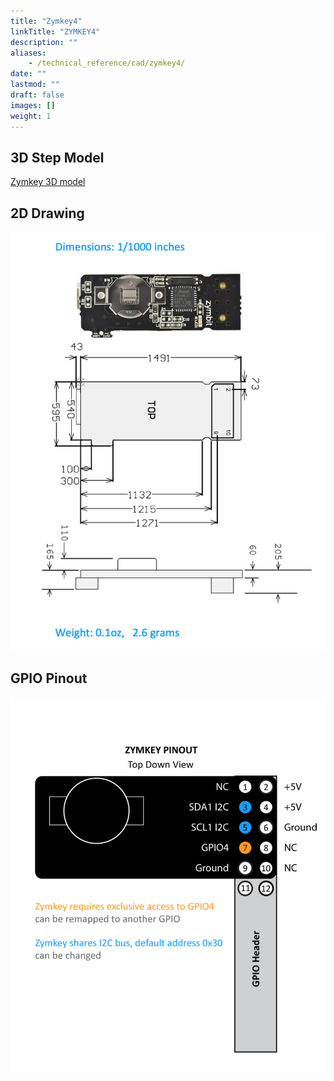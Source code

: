 ```yaml
---
title: "Zymkey4"
linkTitle: "ZYMKEY4"
description: ""
aliases:
    - /technical_reference/cad/zymkey4/
date: ""
lastmod: ""
draft: false
images: []
weight: 1
---
```


## 3D Step Model

[Zymkey 3D model](ZK4-3D-model.step.zip)

## 2D Drawing

![Zymkey CAD Drawing](ZK4-drawing.png)


## GPIO Pinout

![Zymkey GPIO Pinout](ZK4-pinout.png)
